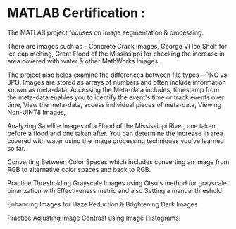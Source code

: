 # MATLAB Certification : 

The MATLAB project focuses on image segmentation & processing.

There are images such as - Concrete Crack Images, George VI Ice Shelf for ice cap melting, Great Flood of the Mississippi for checking the increase in area covered with water & other MathWorks Images.

The project also helps examine the differences between file types - PNG vs JPG. Images are stored as arrays of numbers and often include information known as meta-data. Accessing the Meta-data includes, timestamp from the meta-data enables you to identify the event's time or track events over time, View the meta-data, access individual pieces of meta-data, Viewing Non-UINT8 Images,

Analyzing Satellite Images of a Flood of the Mississippi River, one taken before a flood and one taken after. You can determine the increase in area covered with water using the image processing techniques you've learned so far.

Converting Between Color Spaces which includes converting an image from RGB to alternative color spaces and back to RGB.

Practice Thresholding Grayscale Images using Otsu's method for grayscale binarization with Effectiveness metric and also Setting a manual threshold.

Enhancing Images for Haze Reduction & Brightening Dark Images

Practice Adjusting Image Contrast using Image Histograms.
